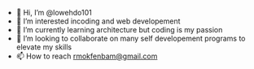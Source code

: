 - 👋 Hi, I’m @lowehdo101
- 👀 I’m interested incoding and web developement
- 🌱 I’m currently learning architecture but coding is my passion
- 💞️ I’m looking to collaborate on many self developement programs to elevate my skills
- 📫 How to reach rmokfenbam@gmail.com

<!---
lowehdo101/lowehdo101 is a ✨ special ✨ repository because its `README.md` (this file) appears on your GitHub profile.
You can click the Preview link to take a look at your changes.
--->

